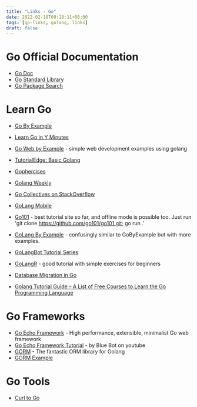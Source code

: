 ```yaml
---
title: "Links - Go"
date: 2022-02-18T09:18:11+08:00
tags: [go-links, golang, links]
draft: false
---
```


# Go Official Documentation
* [Go Doc](https://go.dev/doc/)
* [Go Standard Library](https://pkg.go.dev/std)
* [Go Package Search](https://pkg.go.dev/)

# Learn Go
* [Go By Example](https://gobyexample.com/)
* [Learn Go in Y Minutes](https://learnxinyminutes.com/docs/go/)
* [Go Web by Example](https://gowebexamples.com/) - simple web development examples using golang
* [TutorialEdge: Basic Golang](https://tutorialedge.net/golang/getting-started-with-go/)

* [Gophercises](https://gophercises.com/)
* [Golang Weekly](https://golangweekly.com)
* [Go Collectives on StackOverflow](https://stackoverflow.com/collectives/go)
* [GoLang Mobile](https://github.com/golang/go/wiki/Mobile)
* [Go101](https://go101.org/) - best tutorial site so far, and offline mode is possible too. Just run 'git clone https://github.com/go101/go101.git; go run .'
* [GoLang By Example](https://golangbyexample.com/) - confusingly similar to GoByExample but with more examples.
* [GoLangBot Tutorial Series](https://golangbot.com/learn-golang-series/)
* [GoLangR](https://golangr.com/) - good tutorial with simple exercises for beginners
* [Database Migration in Go](https://www.calhoun.io/database-migrations-in-go/)
* [Golang Tutorial Guide – A List of Free Courses to Learn the Go Programming Language](https://www.freecodecamp.org/news/golang-tutorial-list-free-courses-learn-go-programming-language/)

# Go Frameworks
* [Go Echo Framework](https://echo.labstack.com/guide/) - High performance, extensible, minimalist Go web framework
* [Go Echo Framework Tutorial](https://www.youtube.com/watch?v=_pww3NJuWnk&list=PLFmONUGpIk0YwlJMZOo21a9Q1juVrk4YY) - by Blue Bot on youtube
* [GORM](https://gorm.io/index.html) - The fantastic ORM library for Golang
* [GORM Example](https://www.mindbowser.com/golang-go-with-gorm/)

# Go Tools
* [Curl to Go](https://mholt.github.io/curl-to-go/)
